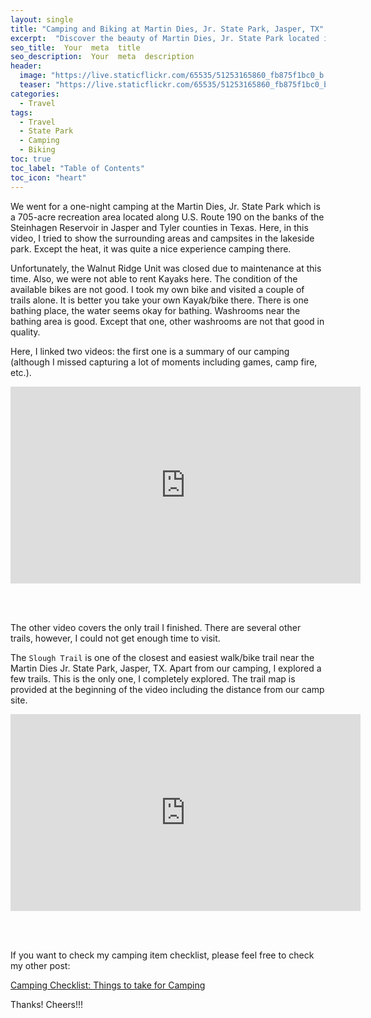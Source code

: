 ```yaml
---
layout: single
title: "Camping and Biking at Martin Dies, Jr. State Park, Jasper, TX"
excerpt:  "Discover the beauty of Martin Dies, Jr. State Park located in Jasper, TX, where camping and biking enthusiasts can experience the great outdoors. With its huge forests, sparkling waters, and diverse wildlife, this state park offers a scenic getaway from the mundane city life. Whether you're looking for a weekend adventure or a week-long escape, Martin Dies, Jr. State Park has everything you need for a memorable camping and biking experience."
seo_title:  Your  meta  title  
seo_description:  Your  meta  description
header:
  image: "https://live.staticflickr.com/65535/51253165860_fb875f1bc0_b.jpg"
  teaser: "https://live.staticflickr.com/65535/51253165860_fb875f1bc0_b.jpg"
categories:
  - Travel
tags:
  - Travel
  - State Park
  - Camping
  - Biking
toc: true
toc_label: "Table of Contents"
toc_icon: "heart"
---
```


We went for a one-night camping at the Martin Dies, Jr. State Park which is a 705-acre recreation area located along U.S. Route 190 on the banks of the Steinhagen Reservoir in Jasper and Tyler counties in Texas. Here, in this video, I tried to show the surrounding areas and campsites in the lakeside park. Except the heat, it was quite a nice experience camping there. 

Unfortunately, the Walnut Ridge Unit was closed due to maintenance at this time. Also, we were not able to rent Kayaks here. The condition of the available bikes are not good. I took my own bike and visited a couple of trails alone. It is better you take your own Kayak/bike there. There is one bathing place, the water seems okay for bathing. Washrooms near the bathing area is good. Except that one, other washrooms are not that good in quality.

Here, I linked two videos: the first one is a summary of our camping (although I missed capturing a lot of moments including games, camp fire, etc.).
<iframe src="https://www.youtube.com/embed/cMHv8hdtKbU" width="560" height="315" frameborder="0"> </iframe>

<br/><br/>

The other video covers the only trail I finished. There are several other trails, however, I could not get enough time to visit.

The `Slough Trail` is one of the closest and easiest walk/bike trail near the Martin Dies Jr. State Park, Jasper, TX. Apart from our camping, I explored a few trails. This is the only one, I completely explored. The trail map is provided at the beginning of the video including the distance from our camp site.
<iframe src="https://www.youtube.com/embed/u4CiK4moqWQ" width="560" height="315" frameborder="0"> </iframe>

<br/><br/>

If you want to check my camping item checklist, please feel free to check my other post:

[Camping Checklist: Things to take for Camping](https://shantoroy.com/travel/things-to-take-for-camping/)

Thanks! Cheers!!!
<!--stackedit_data:
eyJoaXN0b3J5IjpbLTIxMDg1OTkxNjIsOTE4NjA3MzY2LC0yMD
ExNzI3OTk0LC0yMTA1OTI1MjM1XX0=
-->